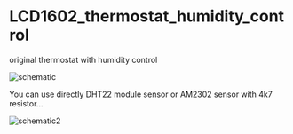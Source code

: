# LCD1602_thermostat_humidity_control
original thermostat with humidity control

![schematic](http://3.bp.blogspot.com/-tvnJ7hOLMAE/VeBLzTA1zCI/AAAAAAAAOZo/B-0cZQpyY6Q/s1600/thermostat_humidity_control_arduino_dht22_lcd1602_menu_schematic.png)

You can use directly DHT22 module sensor or AM2302 sensor with 4k7 resistor...

![schematic2](http://3.bp.blogspot.com/-Mz8A23LXAT0/VeQ6h_0VfDI/AAAAAAAAOck/X4C-WOGd9_0/s1600/thermostat_humidity_control_arduino_18B20_dht22_lcd1602_menu_schematic.png)
